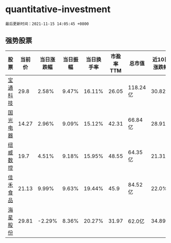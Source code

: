 # quantitative-investment

`最后更新时间：2021-11-15 14:05:45 +0800`

## 强势股票

|股票|当前价|当日涨跌幅|当日振幅|当日换手率|市盈率TTM|总市值|近10日涨跌幅|
|----|----|----|----|----|----|----|----|
|[宝通科技](https://xueqiu.com/S/SZ300031)|29.8|2.58%|9.47%|16.11%|26.05|118.24亿|30.82%|
|[国光电器](https://xueqiu.com/S/SZ002045)|14.27|2.96%|9.09%|15.12%|42.31|66.84亿|28.91%|
|[纽威数控](https://xueqiu.com/S/SH688697)|19.7|4.51%|9.18%|15.95%|48.55|64.35亿|21.31%|
|[佳禾食品](https://xueqiu.com/S/SH605300)|21.13|9.99%|9.63%|19.44%|45.9|84.52亿|22.0%|
|[海星股份](https://xueqiu.com/S/SH603115)|29.81|-2.29%|8.36%|20.27%|31.97|62.0亿|34.89%|
